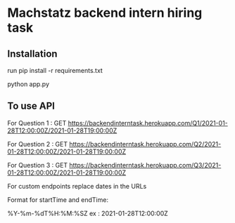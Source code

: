 # Machstatz backend intern hiring task

## Installation

run pip install -r requirements.txt

python app.py

## To use API

For Question 1 :
GET https://backendinterntask.herokuapp.com/Q1/2021-01-28T12:00:00Z/2021-01-28T19:00:00Z

For Question 2 :
GET https://backendinterntask.herokuapp.com/Q2/2021-01-28T12:00:00Z/2021-01-28T19:00:00Z

For Question 3 :
GET https://backendinterntask.herokuapp.com/Q3/2021-01-28T12:00:00Z/2021-01-28T19:00:00Z

For custom endpoints replace dates in the URLs

Format for startTime and endTime:

%Y-%m-%dT%H:%M:%SZ
ex : 2021-01-28T12:00:00Z